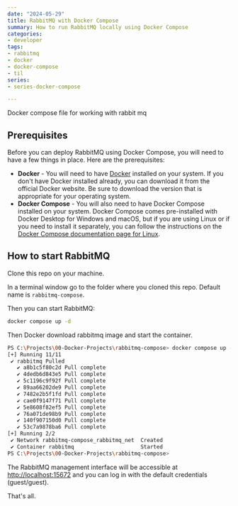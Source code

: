 ```yaml
---
date: "2024-05-29"
title: RabbitMQ with Docker Compose
summary: How to run RabbitMQ locally using Docker Compose
categories:
- developer
tags:
- rabbitmq
- docker
- docker-compose
- til
series:
- series-docker-compose

---
```


Docker compose file for working with rabbit mq

## Prerequisites

Before you can deploy RabbitMQ using Docker Compose, you will need to have a few things in place. Here are the prerequisites:

- **Docker** - You will need to have [Docker](https://docs.docker.com/get-docker/) installed on your system. If you don't have Docker installed already, you can download it from the official Docker website. Be sure to download the version that is appropriate for your operating system.
- **Docker Compose** - You will also need to have Docker Compose installed on your system. Docker Compose comes pre-installed with Docker Desktop for Windows and macOS, but if you are using Linux or if you need to install it separately, you can follow the instructions on the [Docker Compose documentation page for Linux](https://docs.docker.com/compose/install/linux/).

## How to start RabbitMQ

Clone this repo on your machine.

In a terminal window go to the folder where you cloned this repo. Default name is `rabbitmq-compose`.

Then you can start RabbitMQ:

```bash
docker compose up -d
```

Then Docker download rabbitmq image and start the container.


```bash
PS C:\Projects\00-Docker-Projects\rabbitmq-compose> docker compose up -d
[+] Running 11/11
 ✔ rabbitmq Pulled                                                                                                20.1s
   ✔ a8b1c5f80c2d Pull complete                                                                                   11.8s
   ✔ 4dedb6d843e5 Pull complete                                                                                   14.2s
   ✔ 5c1196c9f92f Pull complete                                                                                   14.5s
   ✔ 89aa66202de9 Pull complete                                                                                   14.6s
   ✔ 7482e2b5f1fd Pull complete                                                                                   16.5s
   ✔ cae0f9147f71 Pull complete                                                                                   16.5s
   ✔ 5e8608f82ef5 Pull complete                                                                                   16.6s
   ✔ 76a071de98b9 Pull complete                                                                                   16.6s
   ✔ 140f907150d0 Pull complete                                                                                   16.6s
   ✔ 53c7a9878ba6 Pull complete                                                                                   17.6s
[+] Running 2/2
 ✔ Network rabbitmq-compose_rabbitmq_net  Created                                                                  0.2s
 ✔ Container rabbitmq                     Started                                                                  1.2s
PS C:\Projects\00-Docker-Projects\rabbitmq-compose>

```

The RabbitMQ management interface will be accessible at [http://localhost:15672](http://localhost:15672) and you can log in with the default credentials (guest/guest).

That's all.
